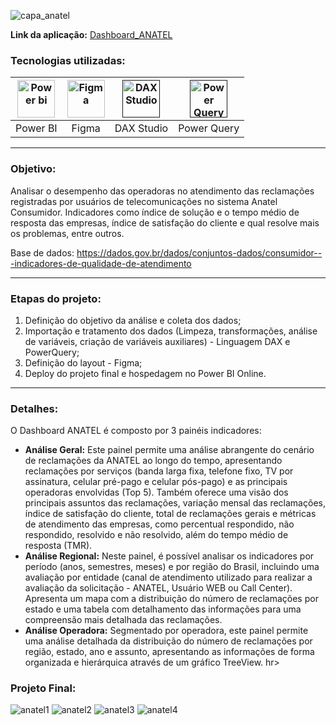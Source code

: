 ![capa_anatel](https://github.com/AlbertoFAraujo/PBI_DashboardSAC/assets/105552990/e45f7a64-1c9a-4210-97b7-ecaf86be4318)

**Link da aplicação:** [Dashboard_ANATEL](https://app.powerbi.com/view?r=eyJrIjoiZjM0MzA5N2UtOTUzNS00N2Q2LWFmNzYtMTM4MGM5Y2VhNjY2IiwidCI6IjFlNDMyOWIyLWNiOWYtNDM0Yy1iM2FjLTBhMmFiMTAxNTRlZiJ9)

### Tecnologias utilizadas: 
| [<img align="center" alt="Power bi" height="60" width="60" src="https://github.com/AlbertoFAraujo/PBI_DashboardSAC/assets/105552990/d239f769-5b2a-4cf0-8198-441a8adcbda0">](https://powerbi.microsoft.com/pt-br/desktop/) | [<img align="center" alt="Figma" height="60" width="60" src="https://github.com/AlbertoFAraujo/PBI_DashboardSAC/assets/105552990/41c4197b-df11-4c43-8b84-6af9f1edbddb">](https://www.streamlit.io/) | [<img align="center" alt="DAX Studio" height="60" width="60" src="https://github.com/AlbertoFAraujo/PBI_DashboardSAC/assets/105552990/e2c6fb50-3e25-4a91-91c1-5c3262c083c4">]() | [<img align="center" alt="Power Query" height="60" width="60" src="https://github.com/AlbertoFAraujo/PBI_DashboardSAC/assets/105552990/b41eddea-d513-4e3b-82de-d1dab2897e88">]() | 
|:---:|:---:|:---:|:---:|
| Power BI | Figma | DAX Studio | Power Query |
<hr>

### Objetivo: 

Analisar o desempenho das operadoras no atendimento das reclamações registradas por usuários de telecomunicações no sistema Anatel Consumidor. Indicadores como índice de solução e o tempo médio de resposta das empresas, índice de satisfação do cliente e qual resolve mais os problemas, entre outros.

Base de dados: https://dados.gov.br/dados/conjuntos-dados/consumidor---indicadores-de-qualidade-de-atendimento
<hr>

### Etapas do projeto:

1. Definição do objetivo da análise e coleta dos dados;
2. Importação e tratamento dos dados (Limpeza, transformações, análise de variáveis, criação de variáveis auxiliares) - Linguagem DAX e PowerQuery;
3. Definição do layout - Figma;
4. Deploy do projeto final e hospedagem no Power BI Online.
<hr>


### Detalhes:

O Dashboard ANATEL  é composto por 3 painéis indicadores:
- **Análise Geral:** Este painel permite uma análise abrangente do cenário de reclamações da ANATEL ao longo do tempo, apresentando reclamações por serviços (banda larga fixa, telefone fixo, TV por assinatura, celular pré-pago e celular pós-pago) e as principais operadoras envolvidas (Top 5). Também oferece uma visão dos principais assuntos das reclamações, variação mensal das reclamações, índice de satisfação do cliente, total de reclamações gerais e métricas de atendimento das empresas, como percentual respondido, não respondido, resolvido e não resolvido, além do tempo médio de resposta (TMR).
- **Análise Regional:** Neste painel, é possível analisar os indicadores por período (anos, semestres, meses) e por região do Brasil, incluindo uma avaliação por entidade (canal de atendimento utilizado para realizar a avaliação da solicitação - ANATEL, Usuário WEB ou Call Center). Apresenta um mapa com a distribuição do número de reclamações por estado e uma tabela com detalhamento das informações para uma compreensão mais detalhada das reclamações.
- **Análise Operadora:** Segmentado por operadora, este painel permite uma análise detalhada da distribuição do número de reclamações por região, estado, ano e assunto, apresentando as informações de forma organizada e hierárquica através de um gráfico TreeView.
  hr>

### Projeto Final:

![anatel1](https://github.com/AlbertoFAraujo/PBI_DashboardSAC/assets/105552990/7cd7854b-53fd-47ef-b1af-131b496bd47b)
![anatel2](https://github.com/AlbertoFAraujo/PBI_DashboardSAC/assets/105552990/c122e33a-a0dc-41d6-8e6e-57914f508812)
![anatel3](https://github.com/AlbertoFAraujo/PBI_DashboardSAC/assets/105552990/e8b1f0d1-c8b5-4419-a5d9-6e63cad9fb01)
![anatel4](https://github.com/AlbertoFAraujo/PBI_DashboardSAC/assets/105552990/be4a29f3-04c9-488e-9a0f-71420ebcd0e5)
